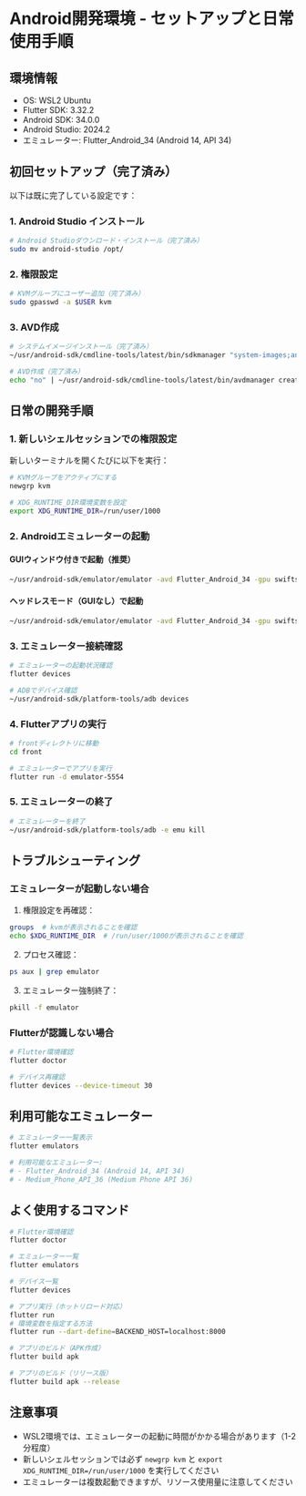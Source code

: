 # Android開発環境 - セットアップと日常使用手順

## 環境情報
- OS: WSL2 Ubuntu
- Flutter SDK: 3.32.2
- Android SDK: 34.0.0
- Android Studio: 2024.2
- エミュレーター: Flutter_Android_34 (Android 14, API 34)

## 初回セットアップ（完了済み）
以下は既に完了している設定です：

### 1. Android Studio インストール
```bash
# Android Studioダウンロード・インストール（完了済み）
sudo mv android-studio /opt/
```

### 2. 権限設定
```bash
# KVMグループにユーザー追加（完了済み）
sudo gpasswd -a $USER kvm
```

### 3. AVD作成
```bash
# システムイメージインストール（完了済み）
~/usr/android-sdk/cmdline-tools/latest/bin/sdkmanager "system-images;android-34;google_apis_playstore;x86_64"

# AVD作成（完了済み）
echo "no" | ~/usr/android-sdk/cmdline-tools/latest/bin/avdmanager create avd --name "Flutter_Android_34" --package "system-images;android-34;google_apis_playstore;x86_64" --device "pixel_3a"
```

## 日常の開発手順

### 1. 新しいシェルセッションでの権限設定
新しいターミナルを開くたびに以下を実行：

```bash
# KVMグループをアクティブにする
newgrp kvm

# XDG_RUNTIME_DIR環境変数を設定
export XDG_RUNTIME_DIR=/run/user/1000
```

### 2. Androidエミュレーターの起動

#### GUIウィンドウ付きで起動（推奨）
```bash
~/usr/android-sdk/emulator/emulator -avd Flutter_Android_34 -gpu swiftshader_indirect -no-snapshot -no-audio &
```

#### ヘッドレスモード（GUIなし）で起動
```bash
~/usr/android-sdk/emulator/emulator -avd Flutter_Android_34 -gpu swiftshader_indirect -no-snapshot -no-audio -no-window &
```

### 3. エミュレーター接続確認
```bash
# エミュレーターの起動状況確認
flutter devices

# ADBでデバイス確認
~/usr/android-sdk/platform-tools/adb devices
```

### 4. Flutterアプリの実行
```bash
# frontディレクトリに移動
cd front

# エミュレーターでアプリを実行
flutter run -d emulator-5554
```

### 5. エミュレーターの終了
```bash
# エミュレーターを終了
~/usr/android-sdk/platform-tools/adb -e emu kill
```

## トラブルシューティング

### エミュレーターが起動しない場合
1. 権限設定を再確認：
```bash
groups  # kvmが表示されることを確認
echo $XDG_RUNTIME_DIR  # /run/user/1000が表示されることを確認
```

2. プロセス確認：
```bash
ps aux | grep emulator
```

3. エミュレーター強制終了：
```bash
pkill -f emulator
```

### Flutterが認識しない場合
```bash
# Flutter環境確認
flutter doctor

# デバイス再確認
flutter devices --device-timeout 30
```

## 利用可能なエミュレーター
```bash
# エミュレーター一覧表示
flutter emulators

# 利用可能なエミュレーター:
# - Flutter_Android_34 (Android 14, API 34)
# - Medium_Phone_API_36 (Medium Phone API 36)
```

## よく使用するコマンド
```bash
# Flutter環境確認
flutter doctor

# エミュレーター一覧
flutter emulators

# デバイス一覧
flutter devices

# アプリ実行（ホットリロード対応）
flutter run
# 環境変数を指定する方法
flutter run --dart-define=BACKEND_HOST=localhost:8000

# アプリのビルド（APK作成）
flutter build apk

# アプリのビルド（リリース版）
flutter build apk --release
```

## 注意事項
- WSL2環境では、エミュレーターの起動に時間がかかる場合があります（1-2分程度）
- 新しいシェルセッションでは必ず `newgrp kvm` と `export XDG_RUNTIME_DIR=/run/user/1000` を実行してください
- エミュレーターは複数起動できますが、リソース使用量に注意してください 